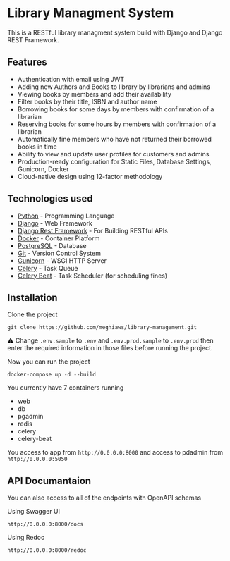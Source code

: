 # Library Managment System 

This is a RESTful library managment system build with Django and Django REST Framework.

## Features
- Authentication with email using JWT
- Adding new Authors and Books to library by librarians and admins
- Viewing books by members and add their availability
- Filter books by their title, ISBN and author name
- Borrowing books for some days by members with confirmation of a librarian
- Reserving books for some hours by members with confirmation of a librarian
- Automatically fine members who have not returned their borrowed books in time
- Ability to view and update user profiles for customers and admins
- Production-ready configuration for Static Files, Database Settings, Gunicorn, Docker
- Cloud-native design using 12-factor methodology

## Technologies used
- [Python](https://www.python.org/) - Programming Language
- [Django](https://docs.djangoproject.com/en/3.2/releases/3.2/) - Web Framework
- [Django Rest Framework](https://www.django-rest-framework.org/) - For Building RESTful APIs
- [Docker](https://www.docker.com/) - Container Platform
- [PostgreSQL](https://www.postgresql.org/) - Database
- [Git](https://git-scm.com/doc) - Version Control System
- [Gunicorn](https://gunicorn.org/) - WSGI HTTP Server
- [Celery](https://github.com/celery/celery) - Task Queue
- [Celery Beat](https://github.com/celery/django-celery-beat) - Task Scheduler (for scheduling fines)

## Installation
Clone the project
``` 
git clone https://github.com/meghiaws/library-management.git
```
⚠️ Change `.env.sample` to `.env` and `.env.prod.sample` to `.env.prod` then enter the required information in those files before running the project.

Now you can run the project
```
docker-compose up -d --build
```
You currently have 7 containers running
- web
- db
- pgadmin
- redis
- celery
- celery-beat

You access to app from `http://0.0.0.0:8000` and access to pdadmin from `http://0.0.0.0:5050`

## API Documantaion
You can also access to all of the endpoints with OpenAPI schemas

Using Swagger UI
```
http://0.0.0.0:8000/docs
``` 
Using Redoc
```
http://0.0.0.0:8000/redoc
```
